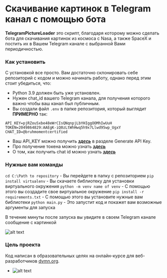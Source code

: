 # Скачивание картинок в Telegram канал с помощью бота

**TelegramPictureLoader** это скрипт, благодаря которому можно сделать бота для скачивания картинок из космоса с Nasa, а также SpaceX и постить их в Вашем Telegram канале с выбранной Вами периодичностью.

### Как установить

С установкой все просто. Вам достаточно склонировать себе репозиторий с кодом и можно начинать работу, однако перед этим стоит убедиться, что:

+ Python 3.9 должен быть уже установлен. 	
+ Нужен chat_id вашего Telegram канала, для получения которого важно чтобы ваш канал был публичным. 
+ Вы создали файл ```.env``` в папке репозитория, который выглядит **ПРИМЕРНО** так:
```
API_KEY=pjRZouSxbe48eWrCIsQNqnpjLbYHIggOOMhIwUuH
TOKEN=2049864829:AAEgK-iQ0zLtWhHwq5h9x7Llwd95wp_UgxY
CHAT_ID=@bruhmomentcertified
```
+ Ваш API_KEY можно получить [***здесь***](https://api.nasa.gov/) в разделе Generate API Key.
+ Про получение токена можно узнать [***здесь***](https://way23.ru/регистрация-бота-в-telegram.html)
+ О том, как получить chat id можно узнать [***здесь***](https://it-stories.ru/blog/web-dev/kak-uznat-chat-id-dlja-kanala-gruppy-telegram/)

### Нужные вам команды

```cd C:\Path to repository``` - Вы перейдете в папку с репозиторием
```pip install virtualenv``` - Вы скачаете библиотеку для установки виртуального окружения
```python -m venv name of venv``` - С помощью этого вы создадите свое виртуальное окружение
```pip install -r requirements.txt``` - С помощью этого вы установите нужные вам библиотеки
```python main.py``` - Это запустит код и покажет вам возможные аргументы для запуска


В течение минуты после запуска вы увидите в своем Telegram канале сообщение с картинкой

![alt text](https://github.com/WiseBoiii/TelegramPictureLoader/blob/main/Script%20work%20example.png)

### Цель проекта

Код написан в образовательных целях на онлайн-курсе для веб-разработчиков [dvmn.org](https://dvmn.org/).

+ ![alt text](https://github.com/WiseBoiii/TelegramPictureLoader/blob/main/nice.gif)

